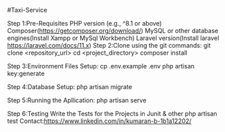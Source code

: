 #Taxi-Service

Step 1:Pre-Requisites
          PHP version (e.g., ^8.1 or above)
          Composer(https://getcomposer.org/download/)
          MySQL or other database engines(Install Xampp or MySql Workbench)
          Laravel version(Install laravel https://laravel.com/docs/11.x)
Step 2:Clone using the git commands:
        git clone <repository_url>
        cd <project_directory>
        composer install

Step 3:Environment Files Setup:
        cp .env.example .env
        php artisan key:generate
        
Step 4:Database Setup:
        php artisan migrate
        
Step 5:Running the Apllication:
        php artisan serve

Step 6:Testing
        Write the Tests for the Projects in Junit & other
        php artisan test
      Contact:https://www.linkedin.com/in/kumaran-b-1b1a12202/
